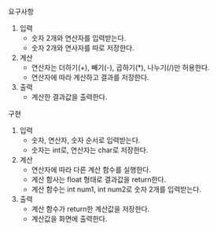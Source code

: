 요구사항

1. 입력
    - 숫자 2개와 연산자를 입력받는다.
    - 숫자 2개와 연사자를 따로 저장한다.
2. 계산
    - 연산자는 더하기(+), 빼기(-), 곱하기(*), 나누기(/)만 허용한다.
    - 연산자에 따라 계산하고 결과를 저장한다.
3. 출력
    - 계산한 결과값을 출력한다.

구현

1. 입력
    - 숫자, 연산자, 숫자 순서로 입력받는다.
    - 숫자는 int로, 연산자는 char로 저장한다.
2. 계산
    - 연산자에 따라 다른 계산 함수를 실행한다.
    - 계산 함사는 float 형태로 결과값을 return한다.
    - 계산 함수는 int num1, int num2로 숫자 2개를 입력받는다.
3. 출력
    - 계산 함수가 return한 계산값을 저장한다.
    - 계산값을 화면에 출력한다. 